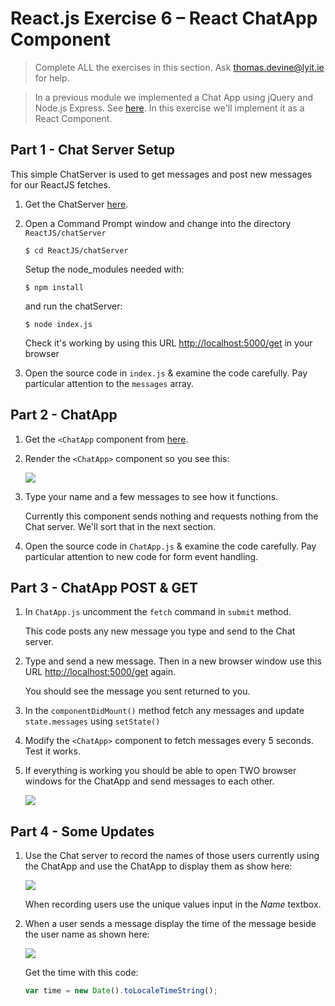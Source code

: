 # React.js Exercise 6 – React ChatApp Component

> Complete ALL the exercises in this section. Ask thomas.devine@lyit.ie for help.

<!-- 
## Fetch latest Repository Branch

```
$ cd /DRIVE/xampp/htdocs/d3
$ git pull --no-edit https://github.com/noucampdotorgRESTAPI2020/ReactJS.git latest
$ git status

``` -->

> In a previous module we implemented a Chat App using jQuery and Node.js Express.  See [here](https://media.heanet.ie/page/2d9df49a25ae7b0f01f13cd0ecc6aa7c).  In this exercise we'll implement it as a React Component.

## Part 1 - Chat Server Setup

This simple ChatServer is used to get messages and post new messages for our ReactJS fetches.  

1.  Get the ChatServer [here](https://github.com/barcaxi/WD12020/tree/master/ReactJS/code).

1.	Open a Command Prompt window and change into the directory `ReactJS/chatServer`

    ```
    $ cd ReactJS/chatServer
    ```

    Setup the node_modules needed with:

    ```
    $ npm install
    ```

    and run the chatServer:

    ```
    $ node index.js
    ```

    Check it's working by using this URL [http://localhost:5000/get](http://localhost:5000/get) in your browser

1.  Open the source code in `index.js` & examine the code carefully.  Pay particular attention to the `messages` array.


## Part 2 - ChatApp

1.  Get the `<ChatApp` component from [here](https://github.com/barcaxi/WD12020/tree/master/ReactJS/code).

1.  Render the `<ChatApp>` component so you see this:

    ![](../images/ChatApp1.png)

1.  Type your name and a few messages to see how it functions.

    Currently this component sends nothing and requests nothing from the Chat server.  We'll sort that in the next section.

1.	Open the source code in `ChatApp.js` & examine the code carefully.  Pay particular attention to new code for form event handling.



## Part 3 - ChatApp POST & GET

1.	In `ChatApp.js` uncomment the `fetch` command in `submit` method.

    This code posts any new message you type and send to the Chat server.

1.  Type and send a new message.  Then in a new browser window use this URL [http://localhost:5000/get](http://localhost:5000/get) again.

    You should see the message you sent returned to you.

1.  In the `componentDidMount()` method fetch any messages and update `state.messages` using `setState()`

1.  Modify the `<ChatApp>` component to fetch messages every 5 seconds.  Test it works.

1.  If everything is working you should be able to open TWO browser windows for the ChatApp and send messages to each other.

    ![](../images/ChatApp2.png)


## Part 4 - Some Updates

1.  Use the Chat server to record the names of those users currently using the ChatApp and use the ChatApp to display them as show here:

    ![](../images/ChatApp3.png)

    When recording users use the unique values input in the _Name_ textbox.

1.  When a user sends a message display the time of the message beside the user name as shown here:

    ![](../images/ChatApp4.png)

    Get the time with this code:

    ```javascript
    var time = new Date().toLocaleTimeString();
    ```

